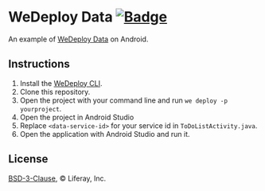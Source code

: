 # WeDeploy Data [![Badge](https://img.shields.io/badge/built%20with-wedeploy-00d46a.svg?style=flat)](http://wedeploy.com)

An example of [WeDeploy Data](https://wedeploy.com/docs/data/) on Android.

## Instructions

1. Install the [WeDeploy CLI](https://wedeploy.com/docs/intro/using-the-command-line/).
2. Clone this repository.
3. Open the project with your command line and run `we deploy -p yourproject`.
4. Open the project in Android Studio
5. Replace `<data-service-id>` for your service id in `ToDoListActivity.java`.
6. Open the application with Android Studio and run it.

## License

[BSD-3-Clause](./LICENSE.md), © Liferay, Inc.
